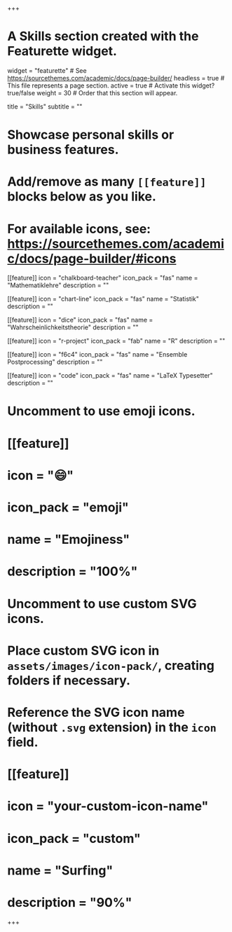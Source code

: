 +++
# A Skills section created with the Featurette widget.
widget = "featurette"  # See https://sourcethemes.com/academic/docs/page-builder/
headless = true  # This file represents a page section.
active = true  # Activate this widget? true/false
weight = 30  # Order that this section will appear.

title = "Skills"
subtitle = ""

# Showcase personal skills or business features.
#
# Add/remove as many `[[feature]]` blocks below as you like.
#
# For available icons, see: https://sourcethemes.com/academic/docs/page-builder/#icons

[[feature]]
  icon = "chalkboard-teacher"
  icon_pack = "fas"
  name = "Mathematiklehre"
  description = ""

[[feature]]
      icon = "chart-line"
      icon_pack = "fas"
      name = "Statistik"
      description = ""  

[[feature]]
      icon = "dice"
      icon_pack = "fas"
      name = "Wahrscheinlichkeitstheorie"
      description = ""  

[[feature]]
      icon = "r-project"
      icon_pack = "fab"
      name = "R"
      description = ""  

[[feature]]
      icon = "f6c4"
      icon_pack = "fas"
      name = "Ensemble Postprocessing"
      description = ""  

[[feature]]
      icon = "code"
      icon_pack = "fas"
      name = "LaTeX Typesetter"
      description = ""


# Uncomment to use emoji icons.
# [[feature]]
#  icon = ":smile:"
#  icon_pack = "emoji"
#  name = "Emojiness"
#  description = "100%"  

# Uncomment to use custom SVG icons.
# Place custom SVG icon in `assets/images/icon-pack/`, creating folders if necessary.
# Reference the SVG icon name (without `.svg` extension) in the `icon` field.
# [[feature]]
#  icon = "your-custom-icon-name"
#  icon_pack = "custom"
#  name = "Surfing"
#  description = "90%"

+++
